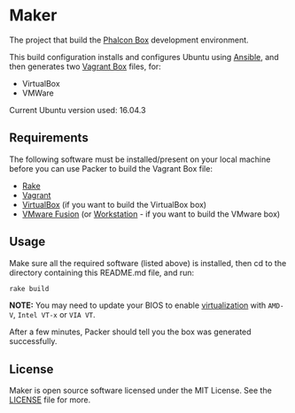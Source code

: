 # Maker

The project that build the [Phalcon Box](https://github.com/phalcon/box) development environment.

This build configuration installs and configures Ubuntu using
[Ansible](http://docs.ansible.com/intro_installation.html), and then generates two
[Vagrant Box](https://www.vagrantup.com/docs/boxes.html) files, for:

  - VirtualBox
  - VMWare

Current Ubuntu version used: 16.04.3

## Requirements

The following software must be installed/present on your local machine before you can use Packer to build the
Vagrant Box file:

  - [Rake](https://github.com/ruby/rake)
  - [Vagrant](http://vagrantup.com/)
  - [VirtualBox](https://www.virtualbox.org/) (if you want to build the VirtualBox box)
  - [VMware Fusion](http://www.vmware.com/products/fusion/) (or [Workstation](https://www.vmware.com/products/workstation.html) - if you want to build the VMware box)

## Usage

Make sure all the required software (listed above) is installed, then cd to the directory containing this README.md
file, and run:

```bash
rake build
```

**NOTE:** You may need to update your BIOS to enable [virtualization](https://en.wikipedia.org/wiki/X86_virtualization)
with `AMD-V`, `Intel VT-x` or `VIA VT`.

After a few minutes, Packer should tell you the box was generated successfully.

## License

Maker is open source software licensed under the MIT License. See the [LICENSE](https://github.com/phalcon/maker/blob/master/LICENSE) file for more.

